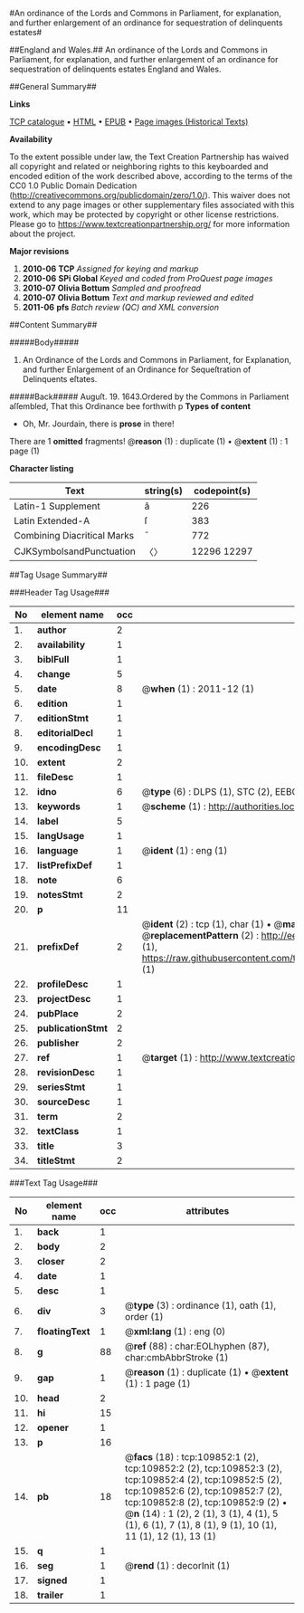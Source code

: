 #An ordinance of the Lords and Commons in Parliament, for explanation, and further enlargement of an ordinance for sequestration of delinquents estates#

##England and Wales.##
An ordinance of the Lords and Commons in Parliament, for explanation, and further enlargement of an ordinance for sequestration of delinquents estates
England and Wales.

##General Summary##

**Links**

[TCP catalogue](http://www.ota.ox.ac.uk/tcp/)  • 
[HTML](http://tei.it.ox.ac.uk/tcp/Texts-HTML/free/A37/A37941.html)  • 
[EPUB](http://tei.it.ox.ac.uk/tcp/Texts-EPUB/free/A37/A37941.epub) • 
[Page images (Historical Texts)](https://historicaltexts.jisc.ac.uk/eebo-26913149e)

**Availability**

To the extent possible under law, the Text Creation Partnership has waived all copyright and related or neighboring rights to this keyboarded and encoded edition of the work described above, according to the terms of the CC0 1.0 Public Domain Dedication (http://creativecommons.org/publicdomain/zero/1.0/). This waiver does not extend to any page images or other supplementary files associated with this work, which may be protected by copyright or other license restrictions. Please go to https://www.textcreationpartnership.org/ for more information about the project.

**Major revisions**

1. __2010-06__ __TCP__ *Assigned for keying and markup*
1. __2010-06__ __SPi Global__ *Keyed and coded from ProQuest page images*
1. __2010-07__ __Olivia Bottum__ *Sampled and proofread*
1. __2010-07__ __Olivia Bottum__ *Text and markup reviewed and edited*
1. __2011-06__ __pfs__ *Batch review (QC) and XML conversion*

##Content Summary##

#####Body#####

1. An Ordinance of the Lords and Commons in Parliament, for Explanation, and further Enlargement of an Ordinance for Sequeſtration of Delinquents eſtates.

#####Back#####
Auguſt. 19. 1643.Ordered by the Commons in Parliament aſſembled, That this Ordinance bee forthwith p
**Types of content**

  * Oh, Mr. Jourdain, there is **prose** in there!

There are 1 **omitted** fragments! 
 @__reason__ (1) : duplicate (1)  •  @__extent__ (1) : 1 page (1)

**Character listing**


|Text|string(s)|codepoint(s)|
|---|---|---|
|Latin-1 Supplement|â|226|
|Latin Extended-A|ſ|383|
|Combining             Diacritical Marks|̄|772|
|CJKSymbolsandPunctuation|〈〉|12296 12297|

##Tag Usage Summary##

###Header Tag Usage###

|No|element name|occ|attributes|
|---|---|---|---|
|1.|__author__|2||
|2.|__availability__|1||
|3.|__biblFull__|1||
|4.|__change__|5||
|5.|__date__|8| @__when__ (1) : 2011-12 (1)|
|6.|__edition__|1||
|7.|__editionStmt__|1||
|8.|__editorialDecl__|1||
|9.|__encodingDesc__|1||
|10.|__extent__|2||
|11.|__fileDesc__|1||
|12.|__idno__|6| @__type__ (6) : DLPS (1), STC (2), EEBO-CITATION (1), OCLC (1), VID (1)|
|13.|__keywords__|1| @__scheme__ (1) : http://authorities.loc.gov/ (1)|
|14.|__label__|5||
|15.|__langUsage__|1||
|16.|__language__|1| @__ident__ (1) : eng (1)|
|17.|__listPrefixDef__|1||
|18.|__note__|6||
|19.|__notesStmt__|2||
|20.|__p__|11||
|21.|__prefixDef__|2| @__ident__ (2) : tcp (1), char (1)  •  @__matchPattern__ (2) : ([0-9\-]+):([0-9IVX]+) (1), (.+) (1)  •  @__replacementPattern__ (2) : http://eebo.chadwyck.com/downloadtiff?vid=$1&page=$2 (1), https://raw.githubusercontent.com/textcreationpartnership/Texts/master/tcpchars.xml#$1 (1)|
|22.|__profileDesc__|1||
|23.|__projectDesc__|1||
|24.|__pubPlace__|2||
|25.|__publicationStmt__|2||
|26.|__publisher__|2||
|27.|__ref__|1| @__target__ (1) : http://www.textcreationpartnership.org/docs/. (1)|
|28.|__revisionDesc__|1||
|29.|__seriesStmt__|1||
|30.|__sourceDesc__|1||
|31.|__term__|2||
|32.|__textClass__|1||
|33.|__title__|3||
|34.|__titleStmt__|2||


###Text Tag Usage###

|No|element name|occ|attributes|
|---|---|---|---|
|1.|__back__|1||
|2.|__body__|2||
|3.|__closer__|2||
|4.|__date__|1||
|5.|__desc__|1||
|6.|__div__|3| @__type__ (3) : ordinance (1), oath (1), order (1)|
|7.|__floatingText__|1| @__xml:lang__ (1) : eng (0)|
|8.|__g__|88| @__ref__ (88) : char:EOLhyphen (87), char:cmbAbbrStroke (1)|
|9.|__gap__|1| @__reason__ (1) : duplicate (1)  •  @__extent__ (1) : 1 page (1)|
|10.|__head__|2||
|11.|__hi__|15||
|12.|__opener__|1||
|13.|__p__|16||
|14.|__pb__|18| @__facs__ (18) : tcp:109852:1 (2), tcp:109852:2 (2), tcp:109852:3 (2), tcp:109852:4 (2), tcp:109852:5 (2), tcp:109852:6 (2), tcp:109852:7 (2), tcp:109852:8 (2), tcp:109852:9 (2)  •  @__n__ (14) : 1 (2), 2 (1), 3 (1), 4 (1), 5 (1), 6 (1), 7 (1), 8 (1), 9 (1), 10 (1), 11 (1), 12 (1), 13 (1)|
|15.|__q__|1||
|16.|__seg__|1| @__rend__ (1) : decorInit (1)|
|17.|__signed__|1||
|18.|__trailer__|1||
